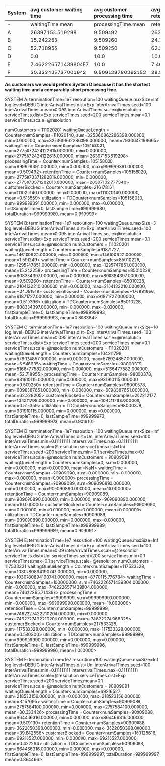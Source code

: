 | System   | avg customer waiting time | avg customer processing time | avg customer retention time | avg waiting queue length | customer blocking probability | utilization      |
|:---------|:--------------------------|:-----------------------------|:----------------------------|:-------------------------|:------------------------------|:-----------------|
| -        | waitingTime.mean          | processingTime.mean          | retentionTime.mean          | waitingQueueLength.mean  | customerBlocked.mean          | utilization.mean |
| A        | 26397153.519298           | 9.509492                     | 26397162.777340             | 2930647.198665           | 0.513559                      | 0.999999         |
| B        | 15.242258                 | 9.509260                     | 24.751518                   | 1.591249                 | 0.519396                      | 0.808384         |
| C        | 52.718955                 | 9.509250                     | 62.228205                   | 5.546635                 | 0.515359                      | 0.931910         |
| D        | 0.0                       | 10.0                         | 10.0                        | NaN                      | 0.0                           | 0.90909089999999 |
| E        | 7.462226571439804E7       | 10.0                         | 7.46222749683248E7          | 8770115.776784122        | 0.5403003258424842            | 0.999999994      |
| F        | 30.333425737001942        | 9.509129780292152            | 39.84255565296178           | 3.157095067771892        | 0.4322639233437828            | 0.864466318593399|


**As customers we would prefers System D because it has the shortest waiting time and a comparably short processing time.**

SYSTEM A:
terminationTime=1e7
resolution=100
waitingQueue.maxSize=Inf
log.level=DEBUG
interArrivalTimes.dist=Exp
interArrivalTimes.seed=100
interArrivalTimes.mean=0.095
interArrivalTimes.scale=@resolution
serviceTimes.dist=Exp
serviceTimes.seed=200
serviceTimes.mean=0.1
serviceTimes.scale=@resolution

numCustomers = 111020201
waitingQueueLength = Counter<numSamples=111020140, sum=325360862286398.000000, min=0.000000, max=325360862286398.000000, mean=2930647.198665>
waitingTime = Counter<numSamples=105158021, sum=2775872424122615.000000, min=0.000000, max=2775872424122615.000000, mean=26397153.519298>
processingTime = Counter<numSamples=105158020, sum=999999391.000000, min=0.000000, max=999999391.000000, mean=9.509492>
retentionTime = Counter<numSamples=105158020, sum=2775873371282816.000000, min=0.000000, max=2775873371282816.000000, mean=26397162.777340>
customerBlocked = Counter<numSamples=216178161, sum=111020140.000000, min=0.000000, max=111020140.000000, mean=0.513559>
utilization = TDCounter<numSamples=105158020, sum=999999391.000000, min=0.000000, max=0.000000, firstSampleTime=0, lastSampleTime=999999980, totalDuration=999999980, mean=0.999999>

SYSTEM B:
terminationTime=1e7
resolution=100
waitingQueue.maxSize=3
log.level=DEBUG
interArrivalTimes.dist=Exp
interArrivalTimes.seed=100
interArrivalTimes.mean=0.095
interArrivalTimes.scale=@resolution
serviceTimes.dist=Exp
serviceTimes.seed=200
serviceTimes.mean=0.1
serviceTimes.scale=@resolution
numCustomers = 111020201
waitingQueueLength = Counter<numSamples=91871727, sum=146190822.000000, min=0.000000, max=146190822.000000, mean=1.591249>
waitingTime = Counter<numSamples=85010229, sum=1295747851.000000, min=0.000000, max=1295747851.000000, mean=15.242258>
processingTime = Counter<numSamples=85010228, sum=808384397.000000, min=0.000000, max=808384397.000000, mean=9.509260>
retentionTime = Counter<numSamples=85010228, sum=2104132210.000000, min=0.000000, max=2104132210.000000, mean=24.751518>
customerBlocked = Counter<numSamples=176881956, sum=91871727.000000, min=0.000000, max=91871727.000000, mean=0.519396>
utilization = TDCounter<numSamples=85010228, sum=808384397.000000, min=0.000000, max=0.000000, firstSampleTime=0, lastSampleTime=999999993, totalDuration=999999993, mean=0.808384>

SYSTEM C:
terminationTime=1e7
resolution=100
waitingQueue.maxSize=10
log.level=DEBUG
interArrivalTimes.dist=Exp
interArrivalTimes.seed=100
interArrivalTimes.mean=0.095
interArrivalTimes.scale=@resolution
serviceTimes.dist=Exp
serviceTimes.seed=200
serviceTimes.mean=0.1
serviceTimes.scale=@resolution
numCustomers = 111020201
waitingQueueLength = Counter<numSamples=104211798, sum=578024857.000000, min=0.000000, max=578024857.000000, mean=5.546635>
waitingTime = Counter<numSamples=98000379, sum=5166477582.000000, min=0.000000, max=5166477582.000000, mean=52.718955>
processingTime = Counter<numSamples=98000378, sum=931910115.000000, min=0.000000, max=931910115.000000, mean=9.509250>
retentionTime = Counter<numSamples=98000378, sum=6098387651.000000, min=0.000000, max=6098387651.000000, mean=62.228205>
customerBlocked = Counter<numSamples=202212177, sum=104211798.000000, min=0.000000, max=104211798.000000, mean=0.515359>
utilization = TDCounter<numSamples=98000378, sum=931910115.000000, min=0.000000, max=0.000000, firstSampleTime=0, lastSampleTime=999999973, totalDuration=999999973, mean=0.931910>

SYSTEM D:
terminationTime=1e7
resolution=100
waitingQueue.maxSize=Inf
log.level=DEBUG
interArrivalTimes.dist=Uni
interArrivalTimes.seed=100
interArrivalTimes.min=0.111111111
interArrivalTimes.max=0.111111111
interArrivalTimes.scale=@resolution
serviceTimes.dist=Uni
serviceTimes.seed=200
serviceTimes.min=0.1
serviceTimes.max=0.1
serviceTimes.scale=@resolution
numCustomers = 90909091
waitingQueueLength = Counter<numSamples=0, sum=0.000000, min=0.000000, max=0.000000, mean=NaN>
waitingTime = Counter<numSamples=90909090, sum=0.000000, min=0.000000, max=0.000000, mean=0.000000>
processingTime = Counter<numSamples=90909089, sum=909090890.000000, min=0.000000, max=909090890.000000, mean=10.000000>
retentionTime = Counter<numSamples=90909089, sum=909090890.000000, min=0.000000, max=909090890.000000, mean=10.000000>
customerBlocked = Counter<numSamples=90909090, sum=0.000000, min=0.000000, max=0.000000, mean=0.000000>
utilization = TDCounter<numSamples=90909089, sum=909090890.000000, min=0.000000, max=0.000000, firstSampleTime=0, lastSampleTime=999999989, totalDuration=999999989, mean=0.909091>

SYSTEM E:
terminationTime=1e7
resolution=100
waitingQueue.maxSize=Inf
log.level=DEBUG
interArrivalTimes.dist=Exp
interArrivalTimes.seed=100
interArrivalTimes.mean=0.09
interArrivalTimes.scale=@resolution
serviceTimes.dist=Uni
serviceTimes.seed=200
serviceTimes.min=0.1
serviceTimes.max=0.1
serviceTimes.scale=@resolution
numCustomers = 117533331
waitingQueueLength = Counter<numSamples=117533328, sum=1030780894190743.000000, min=0.000000, max=1030780894190743.000000, mean=8770115.776784>
waitingTime = Counter<numSamples=100000000, sum=7462226571439804.000000, min=0.000000, max=7462226571439804.000000, mean=74622265.714398>
processingTime = Counter<numSamples=99999999, sum=999999990.000000, min=0.000000, max=999999990.000000, mean=10.000000>
retentionTime = Counter<numSamples=99999999, sum=7462227422210204.000000, min=0.000000, max=7462227422210204.000000, mean=74622274.968325>
customerBlocked = Counter<numSamples=217533328, sum=117533328.000000, min=0.000000, max=117533328.000000, mean=0.540300>
utilization = TDCounter<numSamples=99999999, sum=999999990.000000, min=0.000000, max=0.000000, firstSampleTime=0, lastSampleTime=999999996, totalDuration=999999996, mean=1.000000>

SYSTEM F:
terminationTime=1e7
resolution=100
waitingQueue.maxSize=Inf
log.level=DEBUG
interArrivalTimes.dist=Uni
interArrivalTimes.seed=100
interArrivalTimes.min=0.111111111
interArrivalTimes.max=0.111111111
interArrivalTimes.scale=@resolution
serviceTimes.dist=Exp
serviceTimes.seed=200
serviceTimes.mean=0.1
serviceTimes.scale=@resolution
numCustomers = 90909091
waitingQueueLength = Counter<numSamples=69216527, sum=218523156.000000, min=0.000000, max=218523156.000000, mean=3.157095>
waitingTime = Counter<numSamples=90909089, sum=2757584100.000000, min=0.000000, max=2757584100.000000, mean=30.333426>
processingTime = Counter<numSamples=90909088, sum=864466316.000000, min=0.000000, max=864466316.000000, mean=9.509130>
retentionTime = Counter<numSamples=90909088, sum=3622050398.000000, min=0.000000, max=3622050398.000000, mean=39.842556>
customerBlocked = Counter<numSamples=160125616, sum=69216527.000000, min=0.000000, max=69216527.000000, mean=0.432264>
utilization = TDCounter<numSamples=90909088, sum=864466316.000000, min=0.000000, max=0.000000, firstSampleTime=0, lastSampleTime=999999997, totalDuration=999999997, mean=0.864466>